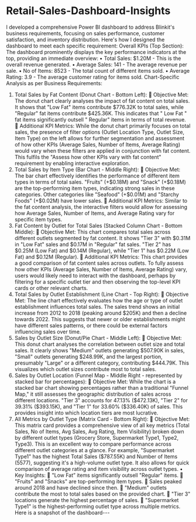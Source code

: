 # Retail-Sales-Dashboard-Insights
I developed a comprehensive Power BI dashboard to address Blinkit's business requirements, focusing on sales performance, customer satisfaction, and inventory distribution. 
Here's how I designed the dashboard to meet each specific requirement:
Overall KPIs (Top Section):
The dashboard prominently displays the key performance indicators at the top, providing an immediate overview:
•	Total Sales: $1.20M - This is the overall revenue generated.
•	Average Sales: 141 - The average revenue per sale.
•	No of Items: 8523 - The total count of different items sold.
•	Average Rating: 3.9 - The average customer rating for items sold.
Chart-Specific Analysis as per Business Requirements:
1.	Total Sales by Fat Content (Donut Chart - Bottom Left):
	Objective Met: The donut chart clearly analyses the impact of fat content on total sales. It shows that "Low Fat" items contribute $776.32K to total sales, while "Regular" fat items contribute $425.36K. This indicates that " Low Fat " fat items significantly outsell " Regular" items in terms of total revenue.
	Additional KPI Metrics: While the donut chart primarily focuses on total sales, the presence of filter options (Outlet Location Type, Outlet Size, Item Type) on the left allows for further segmentation and assessment of how other KPIs (Average Sales, Number of Items, Average Rating) would vary when these filters are applied in conjunction with fat content. This fulfils the "Assess how other KPIs vary with fat content" requirement by enabling interactive exploration.
2.	Total Sales by Item Type (Bar Chart - Middle Right):
	Objective Met: The bar chart effectively identifies the performance of different item types in terms of total sales. "Fruits" (+$0.18M) and "Snack" (+$0.18M) are the top-performing item types, indicating strong sales in these categories. Other categories like "Seafood" (+$0.01M) and "Starchy Foods" (+$0.02M) have lower sales.
	Additional KPI Metrics: Similar to the fat content analysis, the interactive filters would allow for assessing how Average Sales, Number of Items, and Average Rating vary for specific item types.
3.	Fat Content by Outlet for Total Sales (Stacked Column Chart - Bottom Middle):
	Objective Met: This chart compares total sales across different outlets segmented by fat content. It shows "Tier 3" with $0.31M in "Low Fat" sales and $0.17M in "Regular" fat sales. "Tier 2" has $0.25M (Low Fat) and $0.14M (Regular), while "Tier 1" has $0.22M (Low Fat) and $0.12M (Regular).
	Additional KPI Metrics: This chart provides a good comparison of fat content sales across outlets. To fully assess how other KPIs (Average Sales, Number of Items, Average Rating) vary, users would likely need to interact with the dashboard, perhaps by filtering for a specific outlet tier and then observing the top-level KPI cards or other relevant charts.
4.	Total Sales by Outlet Establishment (Line Chart - Top Right):
	Objective Met: The line chart effectively evaluates how the age or type of outlet establishment influences total sales. The sales trend shows an initial increase from 2012 to 2018 (peaking around $205K) and then a decline towards 2022. This suggests that newer or older establishments might have different sales patterns, or there could be external factors influencing sales over time.
5.	Sales by Outlet Size (Donut/Pie Chart - Middle Left):
	Objective Met: This donut chart analyses the correlation between outlet size and total sales. It clearly shows "Medium" outlets generating $507.90K in sales, "Small" outlets generating $248.99K, and the largest portion, presumably "Large" or a different category, contributing $444.79K. This visualizes which outlet sizes contribute most to total sales.
6.	Sales by Outlet Location (Funnel Map - Middle Right - represented by stacked bar for percentages):
	Objective Met: While the chart is a stacked bar chart showing percentages rather than a traditional "Funnel Map," it still assesses the geographic distribution of sales across different locations. "Tier 3" accounts for 47.13% ($472.13K), "Tier 2" for 39.31% ($393.15K), and "Tier 1" for 33.60% ($336.40K) of sales. This provides insight into which location tiers are most lucrative.
7.	All Metrics by Outlet Type (Matrix Card - Bottom Right):
	Objective Met: This matrix card provides a comprehensive view of all key metrics (Total Sales, No of Items, Avg Sales, Avg Rating, Item Visibility) broken down by different outlet types (Grocery Store, Supermarket Type1, Type2, Type3). This is an excellent way to compare performance across different outlet categories at a glance. For example, "Supermarket Type1" has the highest Total Sales ($787.55K) and Number of Items (5577), suggesting it's a high-volume outlet type. It also allows for quick comparison of average rating and item visibility across outlet types.
•	Key Insights:
	"Low Fat” items significantly outsell "Regular" items.
	"Fruits" and "Snacks" are top-performing item types.
	Sales peaked around 2018 and have declined since then.
	"Medium" outlets contribute the most to total sales based on the provided chart.
	"Tier 3" locations generate the highest percentage of sales.
	"Supermarket Type1" is the highest-performing outlet type across multiple metrics.
Here is a snapshot of the dashboard---

